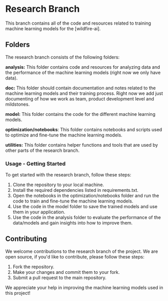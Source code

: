 # Research Branch
This branch contains all of the code and resources related to training machine learning models for the [wildfire-ai].

## Folders
The research branch consists of the following folders:

<b>analysis:</b> 
This folder contains code and resources for analyzing data and the performance of the machine learning models (right now we only have data).

<b>doc:</b>
This folder should contain documentation and notes related to the machine learning models and their training process.
Right now we add just documenting of how we work as team, product development level and mildstones.

<b>model:</b> 
This folder contains the code for the different machine learning models.

<b>optimization/notebooks</b>: 
This folder contains notebooks and scripts used to optimize and fine-tune the machine learning models.

<b>utilities:</b> 
This folder contains helper functions and tools that are used by other parts of the research branch.

### Usage - Getting Started
To get started with the research branch, follow these steps:

1. Clone the repository to your local machine.
2. Install the required dependencies listed in requirements.txt.
3. Open the notebooks in the optimization/notebooks folder and run the code to train and fine-tune the machine learning models.
4. Use the code in the model folder to save the trained models and use them in your application.
5. Use the code in the analysis folder to evaluate the performance of the data/models and gain insights into how to improve them.

## Contributing
We welcome contributions to the research branch of the project. We are open source, if you'd like to contribute, please follow these steps:

1. Fork the repository.
2. Make your changes and commit them to your fork.
3. Submit a pull request to the main repository.

We appreciate your help in improving the machine learning models used in this project!
